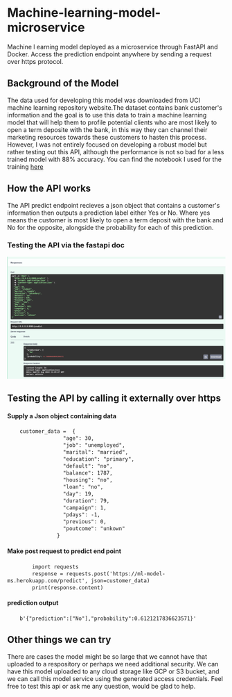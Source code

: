 # Machine-learning-model-microservice
Machine l earning model deployed as a microservice through FastAPI and Docker. Access the prediction endpoint anywhere by sending a request over https protocol.  

## Background of the Model
The data used for developing this model was downloaded from UCI machine learning repository website.The dataset contains bank customer's information
and the goal is to use this data to train a machine learning model that will help them to profile potential clients who are most likely to open a term deposite with the bank, in this way they can channel their marketing resources towards these customers to hasten this process. However, I was not entirely focused on developing a robust model but rather testing out this API, although the performance is not so bad for a less trained model with 88% accuracy. You can find the notebook I used for the training [here](https://colab.research.google.com/drive/1wEksu_DEc6o1HYjh76eJthicxXcG9tWC#scrollTo=M8V-0-ksPHmL)

## How the API works
The API predict endpoint recieves a json object that contains a customer's information then outputs a prediction label either Yes or No. Where yes means the customer is most likely to open a term deposit with the bank and No for the opposite, alongside the probability for each of this prediction.

### Testing the API via the fastapi doc
![](https://github.com/judeleonard/Machine-learning-model-microservice/blob/master/images/Screenshot%20from%202022-08-31%2021-26-13.png)

## Testing the API by calling it externally over https
#### Supply a Json object containing data

        customer_data =  {
                      "age": 30,
                      "job": "unemployed",
                      "marital": "married",
                      "education": "primary",
                      "default": "no",
                      "balance": 1787,
                      "housing": "no",
                      "loan": "no",
                      "day": 19,
                      "duration": 79,
                      "campaign": 1,
                      "pdays": -1,
                      "previous": 0,
                      "poutcome": "unkown"
                    }
                    
#### Make post request to predict end point
            import requests
            response = requests.post('https://ml-model-ms.herokuapp.com/predict', json=customer_data)
            print(response.content)
            
#### prediction output
        b'{"prediction":["No"],"probability":0.6121217836623571}'
        
## Other things we can try
There are cases the model might be so large that we cannot have that uploaded to a respository or perhaps we need additional security. We can have this model uploaded to any cloud storage like GCP or S3 bucket, and we can call this model service using the generated access credentials. Feel free to test this api or ask me any question, would be glad to help. 
